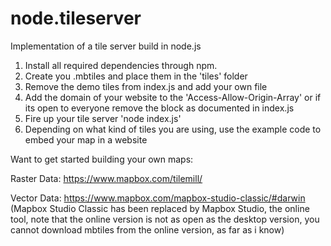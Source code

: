 # node.tileserver
Implementation of a tile server build in node.js

1. Install all required dependencies through npm.
2. Create you .mbtiles and place them in the 'tiles' folder
3. Remove the demo tiles from index.js and add your own file
4. Add the domain of your website to the 'Access-Allow-Origin-Array' or if its open to everyone remove the block as documented in index.js
5. Fire up your tile server 'node index.js'
6. Depending on what kind of tiles you are using, use the example code to embed your map in a website

Want to get started building your own maps:

Raster Data:
https://www.mapbox.com/tilemill/

Vector Data:
https://www.mapbox.com/mapbox-studio-classic/#darwin
(Mapbox Studio Classic has been replaced by Mapbox Studio, the online tool, note that the online version is not as open as the desktop version, you cannot download mbtiles from the online version, as far as i know)